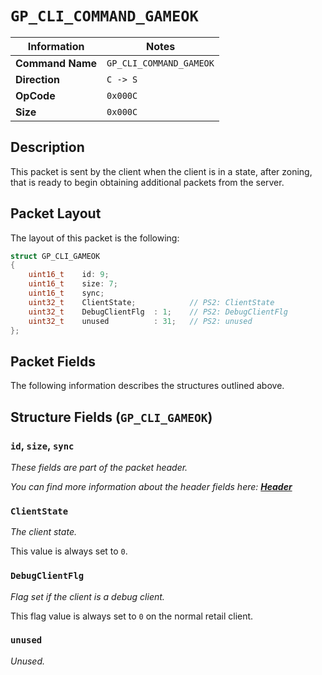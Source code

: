 # `GP_CLI_COMMAND_GAMEOK`

| Information               | Notes |
|---                        |---    |
| **Command Name**          | `GP_CLI_COMMAND_GAMEOK` |
| **Direction**             | `C -> S` |
| **OpCode**                | `0x000C` |
| **Size**                  | `0x000C` |

## Description

This packet is sent by the client when the client is in a state, after zoning, that is ready to begin obtaining additional packets from the server.

## Packet Layout

The layout of this packet is the following:

```cpp
struct GP_CLI_GAMEOK
{
    uint16_t    id: 9;
    uint16_t    size: 7;
    uint16_t    sync;
    uint32_t    ClientState;            // PS2: ClientState
    uint32_t    DebugClientFlg  : 1;    // PS2: DebugClientFlg
    uint32_t    unused          : 31;   // PS2: unused
};
```

## Packet Fields

The following information describes the structures outlined above.

## Structure Fields (`GP_CLI_GAMEOK`)

### `id`, `size`, `sync`

_These fields are part of the packet header._

_You can find more information about the header fields here: [**Header**](/world/HEADER.md)_

### `ClientState`

_The client state._

This value is always set to `0`.

### `DebugClientFlg`

_Flag set if the client is a debug client._

This flag value is always set to `0` on the normal retail client.

### `unused`

_Unused._
